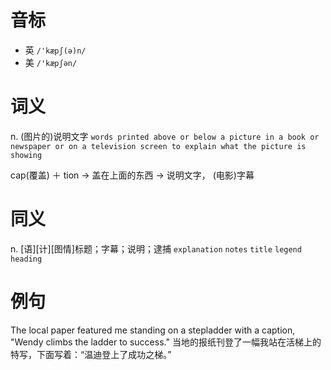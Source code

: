 # 音标

- 英 `/'kæpʃ(ə)n/`
- 美 `/'kæpʃən/`

# 词义

n. (图片的)说明文字
`words printed above or below a picture in a book or newspaper or on a television screen to explain what the picture is showing`



cap(覆盖) ＋ tion → 盖在上面的东西 → 说明文字， (电影)字幕

# 同义

n. [语][计][图情]标题；字幕；说明；逮捕
`explanation` `notes` `title` `legend` `heading`

# 例句

The local paper featured me standing on a stepladder with a caption, "Wendy climbs the ladder to success."
当地的报纸刊登了一幅我站在活梯上的特写，下面写着：“温迪登上了成功之梯。”


